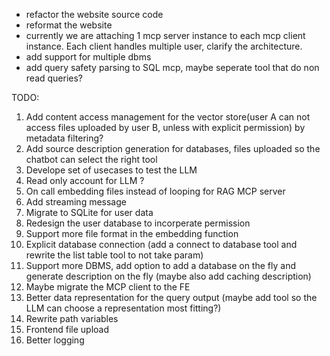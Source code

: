 - refactor the website source code
- reformat the website
- currently we are attaching 1 mcp server instance to each mcp client instance. Each client handles multiple user, clarify the architecture.
- add support for multiple dbms
- add query safety parsing to SQL mcp, maybe seperate tool that do non read queries?

TODO:
1) Add content access management for the vector store(user A can not access files uploaded by user B, unless with explicit permission) by metadata filtering?
2) Add source description generation for databases, files uploaded so the chatbot can select the right tool
3) Develope set of usecases to test the LLM
4) Read only account for LLM ?
5) On call embedding files instead of looping for RAG MCP server
6) Add streaming message
7) Migrate to SQLite for user data
8) Redesign the user database to incorperate permission
9) Support more file format in the embedding function
10) Explicit database connection (add a connect to database tool and rewrite the list table tool to not take param)
11) Support more DBMS, add option to add a database on the fly and generate description on the fly (maybe also add caching description)
12) Maybe migrate the MCP client to the FE
13) Better data representation for the query output (maybe add tool so the LLM can choose a representation most fitting?)
14) Rewrite path variables
15) Frontend file upload
16) Better logging
